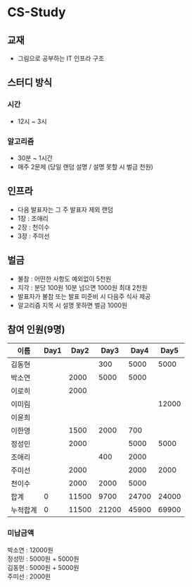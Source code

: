 
# CS-Study

## 교재
- 그림으로 공부하는 IT 인프라 구조

## 스터디 방식

### 시간
- 12시 ~ 3시

### 알고리즘
- 30분 ~ 1시간  
- 매주 2문제 (당일 랜덤 설명 / 설명 못할 시 벌금 천원)

## 인프라 
- 다음 발표자는 그 주 발표자 제외 랜덤
- 1장 : 조애리
- 2장 : 천이수
- 3장 : 주미선

## 벌금
- 불참 : 어떤한 사항도 예외없이 5천원 
- 지각 : 분당 100원 10분 넘으면 1000원 최대 2천원  
- 발표자가 불참 또는 발표 미준비 시 다음주 식사 제공
- 알고리즘 지목 시 설명 못하면 벌금 1000원

## 참여 인원(9명)
|이름|Day1|Day2|Day3|Day4|Day5|
|---|----|----|----|----|----|
|김동현|||300|5000|5000|
|박소연||2000|5000|5000||
|이로히||2000||||
|이미림|||||12000|
|이윤희||||||
|이한영||1500|2000|700||
|정성민||2000||5000|5000|
|조애리|||400|2000||
|주미선||2000||2000|2000|
|천이수||2000|2000|5000||
|합계|0|11500|9700|24700|24000|
|누적합계|0|11500|21200|45900|69900|

### 미납금액
박소연 : 12000원  
정성민 : 5000원 + 5000원  
김동현 : 5000원 + 5000원  
주미선 : 2000원  
